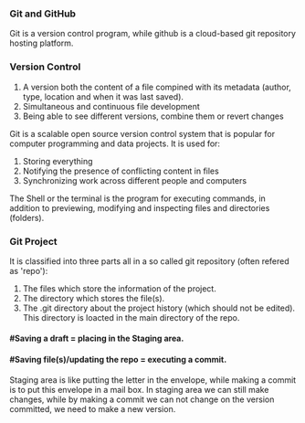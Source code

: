 ### Git and GitHub
Git is a version control program, while github is a cloud-based git repository hosting platform.

### Version Control
1. A version both the content of a file compined with its metadata (author, type, location and when it was last saved).
2. Simultaneous and continuous file development
3. Being able to see different versions, combine them or revert changes

Git is a scalable open source version control system that is popular for computer programming and data projects. It is used for:
1. Storing everything
2. Notifying the presence of conflicting content in files
3. Synchronizing work across different people and computers

The Shell or the terminal is the program for executing commands, in addition to previewing, modifying and inspecting files and directories (folders).

### Git Project
It is classified into three parts all in a so called git repository (often refered as 'repo'):
1. The files which store the information of the project.
2. The directory which stores the file(s).
3. The .git directory about the project history (which should not be edited). This directory is loacted in the main directory of the repo.

#### #Saving a draft = placing in the Staging area.
#### #Saving file(s)/updating the repo = executing a commit.
Staging area is like putting the letter in the envelope, while making a commit is to put this envelope in a mail box. In staging area we can still make changes, while by making a commit we can not change on the version committed, we need to make a new version.
